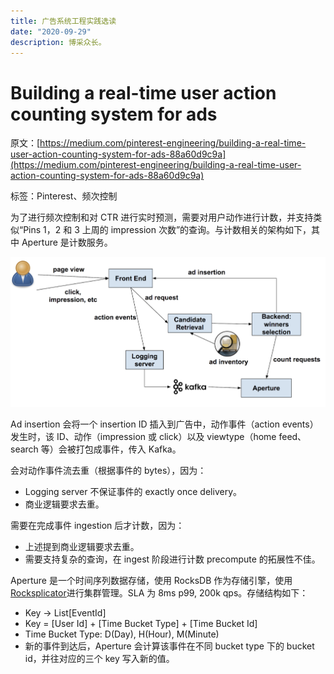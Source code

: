 ```yaml
---
title: 广告系统工程实践选读
date: "2020-09-29"
description: 博采众长。
---
```


# Building a real-time user action counting system for ads

原文：[https://medium.com/pinterest-engineering/building-a-real-time-user-action-counting-system-for-ads-88a60d9c9a](https://medium.com/pinterest-engineering/building-a-real-time-user-action-counting-system-for-ads-88a60d9c9a)

标签：Pinterest、频次控制

为了进行频次控制和对 CTR 进行实时预测，需要对用户动作进行计数，并支持类似“Pins 1，2 和 3 上周的 impression 次数”的查询。与计数相关的架构如下，其中 Aperture 是计数服务。

![用户动作计数服务](./pinterest-user-action-counting-service.png)

Ad insertion 会将一个 insertion ID 插入到广告中，动作事件（action events）发生时，该 ID、动作（impression 或 click）以及 viewtype（home feed、search 等）会被打包成事件，传入 Kafka。

会对动作事件流去重（根据事件的 bytes），因为：

- Logging server 不保证事件的 exactly once delivery。
- 商业逻辑要求去重。

需要在完成事件 ingestion 后才计数，因为：

- 上述提到商业逻辑要求去重。
- 需要支持复杂的查询，在 ingest 阶段进行计数 precompute 的拓展性不佳。

Aperture 是一个时间序列数据存储，使用 RocksDB 作为存储引擎，使用[Rocksplicator](https://medium.com/pinterest-engineering/automated-cluster-management-and-recovery-for-rocksplicator-f1f8fd35c833)进行集群管理。SLA 为 8ms p99, 200k qps。存储结构如下：

- Key → List[EventId]
- Key = [User Id] + [Time Bucket Type] + [Time Bucket Id]
- Time Bucket Type: D(Day), H(Hour), M(Minute)
- 新的事件到达后，Aperture 会计算该事件在不同 bucket type 下的 bucket id，并往对应的三个 key 写入新的值。
